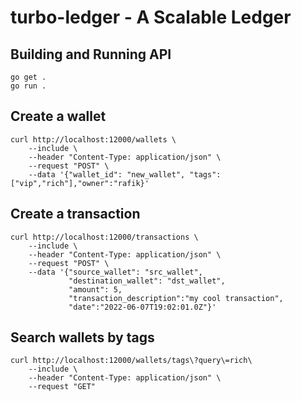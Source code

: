 # turbo-ledger - A Scalable Ledger
## Building and Running API
```shell
go get .
go run .
```

## Create a wallet
```shell
curl http://localhost:12000/wallets \
    --include \
    --header "Content-Type: application/json" \
    --request "POST" \
    --data '{"wallet_id": "new_wallet", "tags": ["vip","rich"],"owner":"rafik}'
```

## Create a transaction
```shell
curl http://localhost:12000/transactions \
    --include \
    --header "Content-Type: application/json" \
    --request "POST" \
    --data '{"source_wallet": "src_wallet",
             "destination_wallet": "dst_wallet",
             "amount": 5,
             "transaction_description":"my cool transaction",
             "date":"2022-06-07T19:02:01.0Z"}'
```

## Search wallets by tags
```shell
curl http://localhost:12000/wallets/tags\?query\=rich\
    --include \
    --header "Content-Type: application/json" \
    --request "GET" 
```